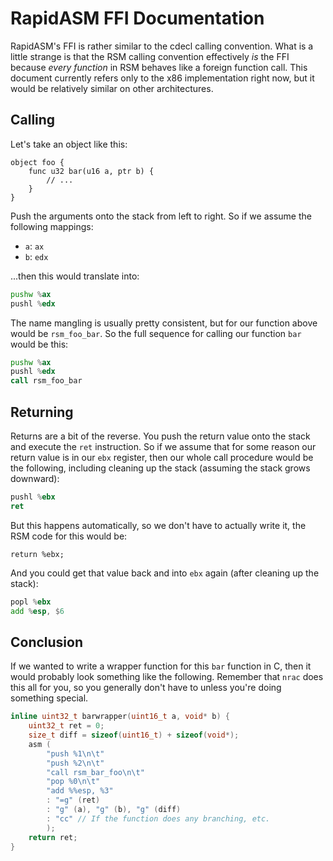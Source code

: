 # RapidASM FFI Documentation

RapidASM's FFI is rather similar to the cdecl calling convention.  What is
a little strange is that the RSM calling convention effectively *is* the FFI
because *every function* in RSM behaves like a foreign function call.  This
document currently refers only to the x86 implementation right now, but it
would be relatively similar on other architectures.

## Calling

Let's take an object like this:

```
object foo {
	func u32 bar(u16 a, ptr b) {
		// ...
	}
}
```

Push the arguments onto the stack from left to right.  So if we assume the
following mappings:

* `a`: `ax`
* `b`: `edx`

...then this would translate into:

```asm
pushw %ax
pushl %edx
```

The name mangling is usually pretty consistent, but for our function above
would be `rsm_foo_bar`.  So the full sequence for calling our function `bar`
would be this:

```asm
pushw %ax
pushl %edx
call rsm_foo_bar
```

## Returning

Returns are a bit of the reverse.  You push the return value onto the stack and
execute the `ret` instruction.  So if we assume that for some reason our return
value is in our `ebx` register, then our whole call procedure would be the
following, including cleaning up the stack (assuming the stack grows downward):

```asm
pushl %ebx
ret
```

But this happens automatically, so we don't have to actually write it, the RSM
code for this would be:

```
return %ebx;
```

And you could get that value back and into `ebx` again (after cleaning up the
stack):

```asm
popl %ebx
add %esp, $6
```

## Conclusion

If we wanted to write a wrapper function for this `bar` function in C, then it
would probably look something like the following.  Remember that `nrac` does
this all for you, so you generally don't have to unless you're doing something
special.

```c
inline uint32_t barwrapper(uint16_t a, void* b) {	
	uint32_t ret = 0;
	size_t diff = sizeof(uint16_t) + sizeof(void*);
	asm (
		"push %1\n\t"
		"push %2\n\t"
		"call rsm_bar_foo\n\t"
		"pop %0\n\t"
		"add %%esp, %3"
		: "=g" (ret)
		: "g" (a), "g" (b), "g" (diff)
		: "cc" // If the function does any branching, etc.
		);
	return ret;
}
```

